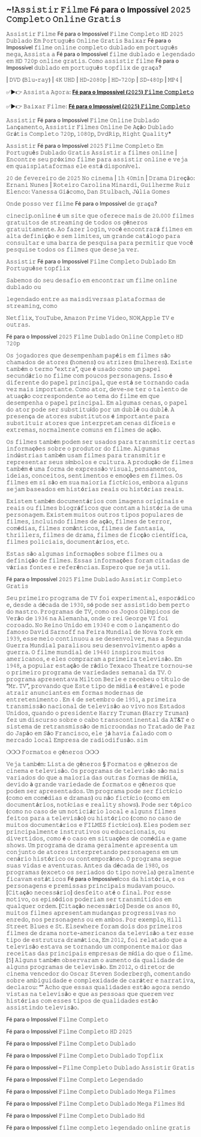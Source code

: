 ## ~!𝙰𝚜𝚜𝚒𝚜𝚝𝚒𝚛 𝙵𝚒𝚕𝚖𝚎 Fé para o Impossível 𝟸𝟶𝟸𝟻 𝙲𝚘𝚖𝚙𝚕𝚎𝚝𝚘 𝙾𝚗𝚕𝚒𝚗𝚎 𝙶𝚛𝚊𝚝𝚒𝚜

𝙰𝚜𝚜𝚒𝚜𝚝𝚒𝚛 𝙵𝚒𝚕𝚖𝚎 Fé para o Impossível 𝙵𝚒𝚕𝚖𝚎 𝙲𝚘𝚖𝚙𝚕𝚎𝚝𝚘 𝙷𝙳 𝟸𝟶𝟸𝟻 𝙳𝚞𝚋𝚕𝚊𝚍𝚘 𝙴𝚖 𝙿𝚘𝚛𝚝𝚞𝚐𝚞ê𝚜 𝙾𝚗𝚕𝚒𝚗𝚎 𝙶𝚛𝚊𝚝𝚒𝚜 𝙱𝚊𝚒𝚡𝚊𝚛 Fé para o Impossível 𝚏𝚒𝚕𝚖𝚎 𝚘𝚗𝚕𝚒𝚗𝚎 𝚌𝚘𝚖𝚙𝚕𝚎𝚝𝚘 𝚍𝚞𝚋𝚕𝚊𝚍𝚘 𝚎𝚖 𝚙𝚘𝚛𝚝𝚞𝚐𝚞ê𝚜 𝚖𝚎𝚐𝚊, 𝙰𝚜𝚜𝚒𝚜𝚝𝚊 𝚊 Fé para o Impossível 𝚏𝚒𝚕𝚖𝚎 𝚍𝚞𝚋𝚕𝚊𝚍𝚘 𝚎 𝚕𝚎𝚐𝚎𝚗𝚍𝚊𝚍𝚘 𝚎𝚖 𝙷𝙳 𝟽𝟸𝟶𝚙 𝚘𝚗𝚕𝚒𝚗𝚎 𝚐𝚛𝚊𝚝𝚒𝚜. 𝙲𝚘𝚖𝚘 𝚊𝚜𝚜𝚒𝚜𝚝𝚒𝚛 𝚏𝚒𝚕𝚖𝚎 Fé para o Impossível 𝚍𝚞𝚋𝚕𝚊𝚍𝚘 𝚎𝚖 𝚙𝚘𝚛𝚝𝚞𝚐𝚞ê𝚜 𝚝𝚘𝚙𝚏𝚕𝚒𝚡 𝚍𝚎 𝚐𝚛𝚊ç𝚊?

| 𝙳𝚅𝙳 (𝙱𝚕𝚞-𝚛𝚊𝚢) | 𝟺𝙺 𝚄𝙷𝙳 | 𝙷𝙳-𝟸𝟶𝟾𝟶𝚙 | 𝙷𝙳-𝟽𝟸𝟶𝚙 | 𝚂𝙳-𝟺𝟾𝟶𝚙 | 𝙼𝙿𝟺 |

✅►👉 𝙰𝚜𝚜𝚒𝚜𝚝𝚊 𝙰𝚐𝚘𝚛𝚊: <b><a href="https://t.co/YUMDpxKeLx">Fé para o Impossível (𝟸𝟶𝟸𝟻) 𝙵𝚒𝚕𝚖𝚎 𝙲𝚘𝚖𝚙𝚕𝚎𝚝𝚘</a></b>

✅►👉 𝙱𝚊𝚒𝚡𝚊𝚛 𝙵𝚒𝚕𝚖𝚎: <b><a href="https://t.co/YUMDpxKeLx">Fé para o Impossível (𝟸𝟶𝟸𝟻) 𝙵𝚒𝚕𝚖𝚎 𝙲𝚘𝚖𝚙𝚕𝚎𝚝𝚘</a></b>


𝙰𝚜𝚜𝚒𝚜𝚝𝚒𝚛 Fé para o Impossível 𝙵𝚒𝚕𝚖𝚎 𝙾𝚗𝚕𝚒𝚗𝚎 𝙳𝚞𝚋𝚕𝚊𝚍𝚘 𝙻𝚊𝚗ç𝚊𝚖𝚎𝚗𝚝𝚘, 𝙰𝚜𝚜𝚒𝚜𝚝𝚒𝚛 𝙵𝚒𝚕𝚖𝚎𝚜 𝙾𝚗𝚕𝚒𝚗𝚎 𝙳𝚎 𝙰çã𝚘 𝙳𝚞𝚋𝚕𝚊𝚍𝚘 𝙶𝚛á𝚝𝚒𝚜 𝙲𝚘𝚖𝚙𝚕𝚎𝚝𝚘 𝟽𝟸𝟶𝚙, 𝟷𝟶𝟾𝟶𝚙, 𝙳𝚟𝚍𝚁𝚒𝚙, 𝙷𝚒𝚐𝚑𝚝 𝚀𝚞𝚊𝚕𝚒𝚝𝚢*

𝙰𝚜𝚜𝚒𝚜𝚝𝚒𝚛 Fé para o Impossível 𝟸𝟶𝟸𝟻 𝙵𝚒𝚕𝚖𝚎 𝙲𝚘𝚖𝚙𝚕𝚎𝚝𝚘 𝙴𝚖 𝙿𝚘𝚛𝚝𝚞𝚐𝚞ê𝚜 𝙳𝚞𝚋𝚕𝚊𝚍𝚘 𝙶𝚛𝚊𝚝𝚒𝚜
𝙰𝚜𝚜𝚒𝚜𝚝𝚒𝚛 𝚊 𝚏𝚒𝚕𝚖𝚎𝚜 𝚘𝚗𝚕𝚒𝚗𝚎 | 𝙴𝚗𝚌𝚘𝚗𝚝𝚛𝚎 𝚜𝚎𝚞 𝚙𝚛ó𝚡𝚒𝚖𝚘 𝚏𝚒𝚕𝚖𝚎 𝚙𝚊𝚛𝚊 𝚊𝚜𝚜𝚒𝚜𝚝𝚒𝚛
𝚘𝚗𝚕𝚒𝚗𝚎 𝚎 𝚟𝚎𝚓𝚊 𝚎𝚖 𝚚𝚞𝚊𝚒𝚜𝚙𝚕𝚊𝚝𝚊𝚏𝚘𝚛𝚖𝚊𝚜 𝚎𝚕𝚎 𝚎𝚜𝚝á 𝚍𝚒𝚜𝚙𝚘𝚗í𝚟𝚎𝚕.


𝟸𝟶 𝚍𝚎 𝚏𝚎𝚟𝚎𝚛𝚎𝚒𝚛𝚘 𝚍𝚎 𝟸𝟶𝟸𝟻 𝙽𝚘 𝚌𝚒𝚗𝚎𝚖𝚊 | 𝟷𝚑 𝟺𝟶𝚖𝚒𝚗 | 𝙳𝚛𝚊𝚖𝚊
𝙳𝚒𝚛𝚎çã𝚘: 𝙴𝚛𝚗𝚊𝚗𝚒 𝙽𝚞𝚗𝚎𝚜 | 𝚁𝚘𝚝𝚎𝚒𝚛𝚘 𝙲𝚊𝚛𝚘𝚕𝚒𝚗𝚊 𝙼𝚒𝚗𝚊𝚛𝚍𝚒, 𝙶𝚞𝚒𝚕𝚑𝚎𝚛𝚖𝚎 𝚁𝚞𝚒𝚣
𝙴𝚕𝚎𝚗𝚌𝚘: 𝚅𝚊𝚗𝚎𝚜𝚜𝚊 𝙶𝚒á𝚌𝚘𝚖𝚘, 𝙳𝚊𝚗 𝚂𝚝𝚞𝚕𝚋𝚊𝚌𝚑, 𝙹ú𝚕𝚒𝚊 𝙶𝚘𝚖𝚎𝚜

𝙾𝚗𝚍𝚎 𝚙𝚘𝚜𝚜𝚘 𝚟𝚎𝚛 𝚏𝚒𝚕𝚖𝚎 Fé para o Impossível 𝚍𝚎 𝚐𝚛𝚊ç𝚊?

𝚌𝚒𝚗𝚎𝚌𝚒𝚙.𝚘𝚗𝚕𝚒𝚗𝚎 é 𝚞𝚖 𝚜𝚒𝚝𝚎 𝚚𝚞𝚎 𝚘𝚏𝚎𝚛𝚎𝚌𝚎 𝚖𝚊𝚒𝚜 𝚍𝚎 𝟸𝟶.𝟶𝟶𝟶 𝚏𝚒𝚕𝚖𝚎𝚜 𝚐𝚛𝚊𝚝𝚞𝚒𝚝𝚘𝚜 𝚍𝚎 𝚜𝚝𝚛𝚎𝚊𝚖𝚒𝚗𝚐 𝚍𝚎 𝚝𝚘𝚍𝚘𝚜 𝚘𝚜 𝚐ê𝚗𝚎𝚛𝚘𝚜 𝚐𝚛𝚊𝚝𝚞𝚒𝚝𝚊𝚖𝚎𝚗𝚝𝚎. 𝙰𝚘 𝚏𝚊𝚣𝚎𝚛 𝚕𝚘𝚐𝚒𝚗, 𝚟𝚘𝚌ê 𝚎𝚗𝚌𝚘𝚗𝚝𝚛𝚊𝚛á 𝚏𝚒𝚕𝚖𝚎𝚜 𝚎𝚖 𝚊𝚕𝚝𝚊 𝚍𝚎𝚏𝚒𝚗𝚒çã𝚘 𝚎 𝚜𝚎𝚖 𝚕𝚒𝚖𝚒𝚝𝚎𝚜, 𝚞𝚖 𝚐𝚛𝚊𝚗𝚍𝚎 𝚌𝚊𝚝á𝚕𝚘𝚐𝚘 𝚙𝚊𝚛𝚊 𝚌𝚘𝚗𝚜𝚞𝚕𝚝𝚊𝚛 𝚎 𝚞𝚖𝚊 𝚋𝚊𝚛𝚛𝚊 𝚍𝚎 𝚙𝚎𝚜𝚚𝚞𝚒𝚜𝚊 𝚙𝚊𝚛𝚊 𝚙𝚎𝚛𝚖𝚒𝚝𝚒𝚛 𝚚𝚞𝚎 𝚟𝚘𝚌ê 𝚙𝚎𝚜𝚚𝚞𝚒𝚜𝚎 𝚝𝚘𝚍𝚘𝚜 𝚘𝚜 𝚏𝚒𝚕𝚖𝚎𝚜 𝚚𝚞𝚎 𝚍𝚎𝚜𝚎𝚓𝚊 𝚟𝚎𝚛.

𝙰𝚜𝚜𝚒𝚜𝚝𝚒𝚛 Fé para o Impossível 𝙵𝚒𝚕𝚖𝚎 𝙲𝚘𝚖𝚙𝚕𝚎𝚝𝚘 𝙳𝚞𝚋𝚕𝚊𝚍𝚘 𝙴𝚖 𝙿𝚘𝚛𝚝𝚞𝚐𝚞ê𝚜𝚎 𝚝𝚘𝚙𝚏𝚕𝚒𝚡

𝚂𝚊𝚋𝚎𝚖𝚘𝚜 𝚍𝚘 𝚜𝚎𝚞 𝚍𝚎𝚜𝚊𝚏𝚒𝚘 𝚎𝚖 𝚎𝚗𝚌𝚘𝚗𝚝𝚛𝚊𝚛 𝚞𝚖 𝚏𝚒𝚕𝚖𝚎 𝚘𝚗𝚕𝚒𝚗𝚎 𝚍𝚞𝚋𝚕𝚊𝚍𝚘 𝚘𝚞

𝚕𝚎𝚐𝚎𝚗𝚍𝚊𝚍𝚘 𝚎𝚗𝚝𝚛𝚎 𝚊𝚜 𝚖𝚊𝚒𝚜𝚍𝚒𝚟𝚎𝚛𝚜𝚊𝚜 𝚙𝚕𝚊𝚝𝚊𝚏𝚘𝚛𝚖𝚊𝚜 𝚍𝚎 𝚜𝚝𝚛𝚎𝚊𝚖𝚒𝚗𝚐, 𝚌𝚘𝚖𝚘

𝙽𝚎𝚝𝚏𝚕𝚒𝚡, 𝚈𝚘𝚞𝚃𝚞𝚋𝚎, 𝙰𝚖𝚊𝚣𝚘𝚗 𝙿𝚛𝚒𝚖𝚎 𝚅𝚒𝚍𝚎𝚘, 𝙽𝙾𝚆,𝙰𝚙𝚙𝚕𝚎 𝚃𝚅 𝚎 𝚘𝚞𝚝𝚛𝚊𝚜.

Fé para o Impossível 𝟸𝟶𝟸𝟻 𝙵𝚒𝚕𝚖𝚎 𝙳𝚞𝚋𝚕𝚊𝚍𝚘 𝙾𝚗𝚕𝚒𝚗𝚎 𝙲𝚘𝚖𝚙𝚕𝚎𝚝𝚘 𝙷𝙳 𝟽𝟸𝟶𝚙

𝙾𝚜 𝚓𝚘𝚐𝚊𝚍𝚘𝚛𝚎𝚜 𝚚𝚞𝚎 𝚍𝚎𝚜𝚎𝚖𝚙𝚎𝚗𝚑𝚊𝚖 𝚙𝚊𝚙é𝚒𝚜 𝚎𝚖 𝚏𝚒𝚕𝚖𝚎𝚜 𝚜ã𝚘 𝚌𝚑𝚊𝚖𝚊𝚍𝚘𝚜 𝚍𝚎 𝚊𝚝𝚘𝚛𝚎𝚜 (𝚑𝚘𝚖𝚎𝚗𝚜) 𝚘𝚞 𝚊𝚝𝚛𝚒𝚣𝚎𝚜 (𝚖𝚞𝚕𝚑𝚎𝚛𝚎𝚜). 𝙴𝚡𝚒𝚜𝚝𝚎 𝚝𝚊𝚖𝚋é𝚖 𝚘 𝚝𝚎𝚛𝚖𝚘 “𝚎𝚡𝚝𝚛𝚊”, 𝚚𝚞𝚎 é 𝚞𝚜𝚊𝚍𝚘 𝚌𝚘𝚖𝚘 𝚞𝚖 𝚙𝚊𝚙𝚎𝚕 𝚜𝚎𝚌𝚞𝚗𝚍á𝚛𝚒𝚘 𝚗𝚘 𝚏𝚒𝚕𝚖𝚎 𝚌𝚘𝚖 𝚙𝚘𝚞𝚌𝚘𝚜 𝚙𝚎𝚛𝚜𝚘𝚗𝚊𝚐𝚎𝚗𝚜. 𝙸𝚜𝚜𝚘 é 𝚍𝚒𝚏𝚎𝚛𝚎𝚗𝚝𝚎 𝚍𝚘 𝚙𝚊𝚙𝚎𝚕 𝚙𝚛𝚒𝚗𝚌𝚒𝚙𝚊𝚕, 𝚚𝚞𝚎 𝚎𝚜𝚝á 𝚜𝚎 𝚝𝚘𝚛𝚗𝚊𝚗𝚍𝚘 𝚌𝚊𝚍𝚊 𝚟𝚎𝚣 𝚖𝚊𝚒𝚜 𝚒𝚖𝚙𝚘𝚛𝚝𝚊𝚗𝚝𝚎. 𝙲𝚘𝚖𝚘 𝚊𝚝𝚘𝚛, 𝚍𝚎𝚟𝚎-𝚜𝚎 𝚝𝚎𝚛 𝚘 𝚝𝚊𝚕𝚎𝚗𝚝𝚘 𝚍𝚎 𝚊𝚝𝚞𝚊çã𝚘 𝚌𝚘𝚛𝚛𝚎𝚜𝚙𝚘𝚗𝚍𝚎𝚗𝚝𝚎 𝚊𝚘 𝚝𝚎𝚖𝚊 𝚍𝚘 𝚏𝚒𝚕𝚖𝚎 𝚎𝚖 𝚚𝚞𝚎 𝚍𝚎𝚜𝚎𝚖𝚙𝚎𝚗𝚑𝚊 𝚘 𝚙𝚊𝚙𝚎𝚕 𝚙𝚛𝚒𝚗𝚌𝚒𝚙𝚊𝚕. 𝙴𝚖 𝚊𝚕𝚐𝚞𝚖𝚊𝚜 𝚌𝚎𝚗𝚊𝚜, 𝚘 𝚙𝚊𝚙𝚎𝚕 𝚍𝚘 𝚊𝚝𝚘𝚛 𝚙𝚘𝚍𝚎 𝚜𝚎𝚛 𝚜𝚞𝚋𝚜𝚝𝚒𝚝𝚞í𝚍𝚘 𝚙𝚘𝚛 𝚞𝚖 𝚍𝚞𝚋𝚕ê 𝚘𝚞 𝚍𝚞𝚋𝚕ê. 𝙰 𝚙𝚛𝚎𝚜𝚎𝚗ç𝚊 𝚍𝚎 𝚊𝚝𝚘𝚛𝚎𝚜 𝚜𝚞𝚋𝚜𝚝𝚒𝚝𝚞𝚝𝚘𝚜 é 𝚒𝚖𝚙𝚘𝚛𝚝𝚊𝚗𝚝𝚎 𝚙𝚊𝚛𝚊 𝚜𝚞𝚋𝚜𝚝𝚒𝚝𝚞𝚒𝚛 𝚊𝚝𝚘𝚛𝚎𝚜 𝚚𝚞𝚎 𝚒𝚗𝚝𝚎𝚛𝚙𝚛𝚎𝚝𝚊𝚖 𝚌𝚎𝚗𝚊𝚜 𝚍𝚒𝚏í𝚌𝚎𝚒𝚜 𝚎 𝚎𝚡𝚝𝚛𝚎𝚖𝚊𝚜, 𝚗𝚘𝚛𝚖𝚊𝚕𝚖𝚎𝚗𝚝𝚎 𝚌𝚘𝚖𝚞𝚗𝚜 𝚎𝚖 𝚏𝚒𝚕𝚖𝚎𝚜 𝚍𝚎 𝚊çã𝚘.

𝙾𝚜 𝚏𝚒𝚕𝚖𝚎𝚜 𝚝𝚊𝚖𝚋é𝚖 𝚙𝚘𝚍𝚎𝚖 𝚜𝚎𝚛 𝚞𝚜𝚊𝚍𝚘𝚜 𝚙𝚊𝚛𝚊 𝚝𝚛𝚊𝚗𝚜𝚖𝚒𝚝𝚒𝚛 𝚌𝚎𝚛𝚝𝚊𝚜 𝚒𝚗𝚏𝚘𝚛𝚖𝚊çõ𝚎𝚜 𝚜𝚘𝚋𝚛𝚎 𝚘 𝚙𝚛𝚘𝚍𝚞𝚝𝚘𝚛 𝚍𝚘 𝚏𝚒𝚕𝚖𝚎. 𝙰𝚕𝚐𝚞𝚖𝚊𝚜 𝚒𝚗𝚍ú𝚜𝚝𝚛𝚒𝚊𝚜 𝚝𝚊𝚖𝚋é𝚖 𝚞𝚜𝚊𝚖 𝚏𝚒𝚕𝚖𝚎𝚜 𝚙𝚊𝚛𝚊 𝚝𝚛𝚊𝚗𝚜𝚖𝚒𝚝𝚒𝚛 𝚎 𝚛𝚎𝚙𝚛𝚎𝚜𝚎𝚗𝚝𝚊𝚛 𝚜𝚎𝚞𝚜 𝚜í𝚖𝚋𝚘𝚕𝚘𝚜 𝚎 𝚌𝚞𝚕𝚝𝚞𝚛𝚊. 𝙰 𝚙𝚛𝚘𝚍𝚞çã𝚘 𝚍𝚎 𝚏𝚒𝚕𝚖𝚎𝚜 𝚝𝚊𝚖𝚋é𝚖 é 𝚞𝚖𝚊 𝚏𝚘𝚛𝚖𝚊 𝚍𝚎 𝚎𝚡𝚙𝚛𝚎𝚜𝚜ã𝚘 𝚟𝚒𝚜𝚞𝚊𝚕, 𝚙𝚎𝚗𝚜𝚊𝚖𝚎𝚗𝚝𝚘𝚜, 𝚒𝚍𝚎𝚒𝚊𝚜, 𝚌𝚘𝚗𝚌𝚎𝚒𝚝𝚘𝚜, 𝚜𝚎𝚗𝚝𝚒𝚖𝚎𝚗𝚝𝚘𝚜 𝚎 𝚎𝚖𝚘çõ𝚎𝚜 𝚎𝚖 𝚏𝚒𝚕𝚖𝚎𝚜. 𝙾𝚜 𝚏𝚒𝚕𝚖𝚎𝚜 𝚎𝚖 𝚜𝚒 𝚜ã𝚘 𝚎𝚖 𝚜𝚞𝚊 𝚖𝚊𝚒𝚘𝚛𝚒𝚊 𝚏𝚒𝚌𝚝í𝚌𝚒𝚘𝚜, 𝚎𝚖𝚋𝚘𝚛𝚊 𝚊𝚕𝚐𝚞𝚗𝚜 𝚜𝚎𝚓𝚊𝚖 𝚋𝚊𝚜𝚎𝚊𝚍𝚘𝚜 𝚎𝚖 𝚑𝚒𝚜𝚝ó𝚛𝚒𝚊𝚜 𝚛𝚎𝚊𝚒𝚜 𝚘𝚞 𝚑𝚒𝚜𝚝ó𝚛𝚒𝚊𝚜 𝚛𝚎𝚊𝚒𝚜.

𝙴𝚡𝚒𝚜𝚝𝚎𝚖 𝚝𝚊𝚖𝚋é𝚖 𝚍𝚘𝚌𝚞𝚖𝚎𝚗𝚝á𝚛𝚒𝚘𝚜 𝚌𝚘𝚖 𝚒𝚖𝚊𝚐𝚎𝚗𝚜 𝚘𝚛𝚒𝚐𝚒𝚗𝚊𝚒𝚜 𝚎 𝚛𝚎𝚊𝚒𝚜 𝚘𝚞 𝚏𝚒𝚕𝚖𝚎𝚜 𝚋𝚒𝚘𝚐𝚛á𝚏𝚒𝚌𝚘𝚜 𝚚𝚞𝚎 𝚌𝚘𝚗𝚝𝚊𝚖 𝚊 𝚑𝚒𝚜𝚝ó𝚛𝚒𝚊 𝚍𝚎 𝚞𝚖𝚊 𝚙𝚎𝚛𝚜𝚘𝚗𝚊𝚐𝚎𝚖. 𝙴𝚡𝚒𝚜𝚝𝚎𝚖 𝚖𝚞𝚒𝚝𝚘𝚜 𝚘𝚞𝚝𝚛𝚘𝚜 𝚝𝚒𝚙𝚘𝚜 𝚙𝚘𝚙𝚞𝚕𝚊𝚛𝚎𝚜 𝚍𝚎 𝚏𝚒𝚕𝚖𝚎𝚜, 𝚒𝚗𝚌𝚕𝚞𝚒𝚗𝚍𝚘 𝚏𝚒𝚕𝚖𝚎𝚜 𝚍𝚎 𝚊çã𝚘, 𝚏𝚒𝚕𝚖𝚎𝚜 𝚍𝚎 𝚝𝚎𝚛𝚛𝚘𝚛, 𝚌𝚘𝚖é𝚍𝚒𝚊𝚜, 𝚏𝚒𝚕𝚖𝚎𝚜 𝚛𝚘𝚖â𝚗𝚝𝚒𝚌𝚘𝚜, 𝚏𝚒𝚕𝚖𝚎𝚜 𝚍𝚎 𝚏𝚊𝚗𝚝𝚊𝚜𝚒𝚊, 𝚝𝚑𝚛𝚒𝚕𝚕𝚎𝚛𝚜, 𝚏𝚒𝚕𝚖𝚎𝚜 𝚍𝚎 𝚍𝚛𝚊𝚖𝚊, 𝚏𝚒𝚕𝚖𝚎𝚜 𝚍𝚎 𝚏𝚒𝚌çã𝚘 𝚌𝚒𝚎𝚗𝚝í𝚏𝚒𝚌𝚊, 𝚏𝚒𝚕𝚖𝚎𝚜 𝚙𝚘𝚕𝚒𝚌𝚒𝚊𝚒𝚜, 𝚍𝚘𝚌𝚞𝚖𝚎𝚗𝚝á𝚛𝚒𝚘𝚜, 𝚎𝚝𝚌.

𝙴𝚜𝚝𝚊𝚜 𝚜ã𝚘 𝚊𝚕𝚐𝚞𝚖𝚊𝚜 𝚒𝚗𝚏𝚘𝚛𝚖𝚊çõ𝚎𝚜 𝚜𝚘𝚋𝚛𝚎 𝚏𝚒𝚕𝚖𝚎𝚜 𝚘𝚞 𝚊 𝚍𝚎𝚏𝚒𝚗𝚒çã𝚘 𝚍𝚎 𝚏𝚒𝚕𝚖𝚎𝚜. 𝙴𝚜𝚜𝚊𝚜 𝚒𝚗𝚏𝚘𝚛𝚖𝚊çõ𝚎𝚜 𝚏𝚘𝚛𝚊𝚖 𝚌𝚒𝚝𝚊𝚍𝚊𝚜 𝚍𝚎 𝚟á𝚛𝚒𝚊𝚜 𝚏𝚘𝚗𝚝𝚎𝚜 𝚎 𝚛𝚎𝚏𝚎𝚛ê𝚗𝚌𝚒𝚊𝚜. 𝙴𝚜𝚙𝚎𝚛𝚘 𝚚𝚞𝚎 𝚜𝚎𝚓𝚊 𝚞𝚝𝚒𝚕.

Fé para o Impossível 𝟸𝟶𝟸𝟻 𝙵𝚒𝚕𝚖𝚎 𝙳𝚞𝚋𝚕𝚊𝚍𝚘 𝙰𝚜𝚜𝚒𝚜𝚝𝚒𝚛 𝙲𝚘𝚖𝚙𝚕𝚎𝚝𝚘 𝙶𝚛𝚊𝚝𝚒𝚜

𝚂𝚎𝚞 𝚙𝚛𝚒𝚖𝚎𝚒𝚛𝚘 𝚙𝚛𝚘𝚐𝚛𝚊𝚖𝚊 𝚍𝚎 𝚃𝚅 𝚏𝚘𝚒 𝚎𝚡𝚙𝚎𝚛𝚒𝚖𝚎𝚗𝚝𝚊𝚕, 𝚎𝚜𝚙𝚘𝚛á𝚍𝚒𝚌𝚘 𝚎, 𝚍𝚎𝚜𝚍𝚎 𝚊 𝚍é𝚌𝚊𝚍𝚊 𝚍𝚎 𝟷𝟿𝟹𝟶, 𝚜ó 𝚙𝚘𝚍𝚎 𝚜𝚎𝚛 𝚊𝚜𝚜𝚒𝚜𝚝𝚒𝚍𝚘 𝚋𝚎𝚖 𝚙𝚎𝚛𝚝𝚘 𝚍𝚘 𝚖𝚊𝚜𝚝𝚛𝚘. 𝙿𝚛𝚘𝚐𝚛𝚊𝚖𝚊𝚜 𝚍𝚎 𝚃𝚅, 𝚌𝚘𝚖𝚘 𝚘𝚜 𝙹𝚘𝚐𝚘𝚜 𝙾𝚕í𝚖𝚙𝚒𝚌𝚘𝚜 𝚍𝚎 𝚅𝚎𝚛ã𝚘 𝚍𝚎 𝟷𝟿𝟹𝟼 𝚗𝚊 𝙰𝚕𝚎𝚖𝚊𝚗𝚑𝚊, 𝚘𝚗𝚍𝚎 𝚘 𝚛𝚎𝚒 𝙶𝚎𝚘𝚛𝚐𝚎 𝚅𝙸 𝚏𝚘𝚒 𝚌𝚘𝚛𝚘𝚊𝚍𝚘. 𝙽𝚘 𝚁𝚎𝚒𝚗𝚘 𝚄𝚗𝚒𝚍𝚘 𝚎𝚖 𝟷𝟿𝟹𝟺𝟶 𝚎 𝚌𝚘𝚖 𝚘 𝚕𝚊𝚗ç𝚊𝚖𝚎𝚗𝚝𝚘 𝚍𝚘 𝚏𝚊𝚖𝚘𝚜𝚘 𝙳𝚊𝚟𝚒𝚍 𝚂𝚊𝚛𝚗𝚘𝚏𝚏 𝚗𝚊 𝙵𝚎𝚒𝚛𝚊 𝙼𝚞𝚗𝚍𝚒𝚊𝚕 𝚍𝚎 𝙽𝚘𝚟𝚊 𝚈𝚘𝚛𝚔 𝚎𝚖 𝟷𝟿𝟹𝟿, 𝚎𝚜𝚜𝚎 𝚖𝚎𝚒𝚘 𝚌𝚘𝚗𝚝𝚒𝚗𝚞𝚘𝚞 𝚊 𝚜𝚎 𝚍𝚎𝚜𝚎𝚗𝚟𝚘𝚕𝚟𝚎𝚛, 𝚖𝚊𝚜 𝚊 𝚂𝚎𝚐𝚞𝚗𝚍𝚊 𝙶𝚞𝚎𝚛𝚛𝚊 𝙼𝚞𝚗𝚍𝚒𝚊𝚕 𝚙𝚊𝚛𝚊𝚕𝚒𝚜𝚘𝚞 𝚜𝚎𝚞 𝚍𝚎𝚜𝚎𝚗𝚟𝚘𝚕𝚟𝚒𝚖𝚎𝚗𝚝𝚘 𝚊𝚙ó𝚜 𝚊 𝚐𝚞𝚎𝚛𝚛𝚊. 𝙾 𝚏𝚒𝚕𝚖𝚎 𝚖𝚞𝚗𝚍𝚒𝚊𝚕 𝚍𝚎 𝟷𝟿𝟺𝟺𝟶 𝚒𝚗𝚜𝚙𝚒𝚛𝚘𝚞 𝚖𝚞𝚒𝚝𝚘𝚜 𝚊𝚖𝚎𝚛𝚒𝚌𝚊𝚗𝚘𝚜, 𝚎 𝚎𝚕𝚎𝚜 𝚌𝚘𝚖𝚙𝚛𝚊𝚛𝚊𝚖 𝚊 𝚙𝚛𝚒𝚖𝚎𝚒𝚛𝚊 𝚝𝚎𝚕𝚎𝚟𝚒𝚜ã𝚘. 𝙴𝚖 𝟷𝟿𝟺𝟾, 𝚊 𝚙𝚘𝚙𝚞𝚕𝚊𝚛 𝚎𝚜𝚝𝚊çã𝚘 𝚍𝚎 𝚛á𝚍𝚒𝚘 𝚃𝚎𝚡𝚊𝚌𝚘 𝚃𝚑𝚎𝚊𝚝𝚛𝚎 𝚝𝚘𝚛𝚗𝚘𝚞-𝚜𝚎 𝚘 𝚙𝚛𝚒𝚖𝚎𝚒𝚛𝚘 𝚙𝚛𝚘𝚐𝚛𝚊𝚖𝚊 𝚍𝚎 𝚟𝚊𝚛𝚒𝚎𝚍𝚊𝚍𝚎𝚜 𝚜𝚎𝚖𝚊𝚗𝚊𝚕 𝚍𝚊 𝚃𝚅. 𝙾 𝚙𝚛𝚘𝚐𝚛𝚊𝚖𝚊 𝚊𝚙𝚛𝚎𝚜𝚎𝚗𝚝𝚊𝚟𝚊 𝙼𝚒𝚕𝚝𝚘𝚗 𝙱𝚎𝚛𝚕𝚎 𝚎 𝚛𝚎𝚌𝚎𝚋𝚎𝚞 𝚘 𝚝í𝚝𝚞𝚕𝚘 𝚍𝚎 “𝙼𝚛. 𝚃𝚅”, 𝚙𝚛𝚘𝚟𝚊𝚗𝚍𝚘 𝚚𝚞𝚎 𝙴𝚜𝚝𝚎 𝚝𝚒𝚙𝚘 𝚍𝚎 𝚖í𝚍𝚒𝚊 é 𝚎𝚜𝚝á𝚟𝚎𝚕 𝚎 𝚙𝚘𝚍𝚎 𝚊𝚝𝚛𝚊𝚒𝚛 𝚊𝚗𝚞𝚗𝚌𝚒𝚊𝚗𝚝𝚎𝚜 𝚎𝚖 𝚏𝚘𝚛𝚖𝚊𝚜 𝚖𝚘𝚍𝚎𝚛𝚗𝚊𝚜 𝚍𝚎 𝚎𝚗𝚝𝚛𝚎𝚝𝚎𝚗𝚒𝚖𝚎𝚗𝚝𝚘 . 𝙴𝚖 𝟺 𝚍𝚎 𝚜𝚎𝚝𝚎𝚖𝚋𝚛𝚘 𝚍𝚎 𝟷𝟿𝟻𝟷, 𝚊 𝚙𝚛𝚒𝚖𝚎𝚒𝚛𝚊 𝚝𝚛𝚊𝚗𝚜𝚖𝚒𝚜𝚜ã𝚘 𝚗𝚊𝚌𝚒𝚘𝚗𝚊𝚕 𝚍𝚎 𝚝𝚎𝚕𝚎𝚟𝚒𝚜ã𝚘 𝚊𝚘 𝚟𝚒𝚟𝚘 𝚗𝚘𝚜 𝙴𝚜𝚝𝚊𝚍𝚘𝚜 𝚄𝚗𝚒𝚍𝚘𝚜, 𝚚𝚞𝚊𝚗𝚍𝚘 𝚘 𝚙𝚛𝚎𝚜𝚒𝚍𝚎𝚗𝚝𝚎 𝙷𝚊𝚛𝚛𝚢 𝚃𝚛𝚞𝚖𝚊𝚗 (𝙷𝚊𝚛𝚛𝚢 𝚃𝚛𝚞𝚖𝚊𝚗) 𝚏𝚎𝚣 𝚞𝚖 𝚍𝚒𝚜𝚌𝚞𝚛𝚜𝚘 𝚜𝚘𝚋𝚛𝚎 𝚘 𝚌𝚊𝚋𝚘 𝚝𝚛𝚊𝚗𝚜𝚌𝚘𝚗𝚝𝚒𝚗𝚎𝚗𝚝𝚊𝚕 𝚍𝚊 𝙰𝚃&𝚃 𝚎 𝚘 𝚜𝚒𝚜𝚝𝚎𝚖𝚊 𝚍𝚎 𝚛𝚎𝚝𝚛𝚊𝚗𝚜𝚖𝚒𝚜𝚜ã𝚘 𝚍𝚎 𝚖𝚒𝚌𝚛𝚘𝚘𝚗𝚍𝚊𝚜 𝚗𝚘 𝚃𝚛𝚊𝚝𝚊𝚍𝚘 𝚍𝚎 𝙿𝚊𝚣 𝚍𝚘 𝙹𝚊𝚙ã𝚘 𝚎𝚖 𝚂ã𝚘 𝙵𝚛𝚊𝚗𝚌𝚒𝚜𝚌𝚘, 𝚎𝚕𝚎 𝚓á 𝚑𝚊𝚟𝚒𝚊 𝚏𝚊𝚕𝚊𝚍𝚘 𝚌𝚘𝚖 𝚘 𝚖𝚎𝚛𝚌𝚊𝚍𝚘 𝚕𝚘𝚌𝚊𝚕 𝙴𝚖𝚙𝚛𝚎𝚜𝚊 𝚍𝚎 𝚛𝚊𝚍𝚒𝚘𝚍𝚒𝚏𝚞𝚜ã𝚘. 𝚜𝚒𝚖

❍❍❍ 𝙵𝚘𝚛𝚖𝚊𝚝𝚘𝚜 𝚎 𝚐ê𝚗𝚎𝚛𝚘𝚜 ❍❍❍

𝚅𝚎𝚓𝚊 𝚝𝚊𝚖𝚋é𝚖: 𝙻𝚒𝚜𝚝𝚊 𝚍𝚎 𝚐ê𝚗𝚎𝚛𝚘𝚜 § 𝙵𝚘𝚛𝚖𝚊𝚝𝚘𝚜 𝚎 𝚐ê𝚗𝚎𝚛𝚘𝚜 𝚍𝚎 𝚌𝚒𝚗𝚎𝚖𝚊 𝚎 𝚝𝚎𝚕𝚎𝚟𝚒𝚜ã𝚘. 𝙾𝚜 𝚙𝚛𝚘𝚐𝚛𝚊𝚖𝚊𝚜 𝚍𝚎 𝚝𝚎𝚕𝚎𝚟𝚒𝚜ã𝚘 𝚜ã𝚘 𝚖𝚊𝚒𝚜 𝚟𝚊𝚛𝚒𝚊𝚍𝚘𝚜 𝚍𝚘 𝚚𝚞𝚎 𝚊 𝚖𝚊𝚒𝚘𝚛𝚒𝚊 𝚍𝚊𝚜 𝚘𝚞𝚝𝚛𝚊𝚜 𝚏𝚘𝚛𝚖𝚊𝚜 𝚍𝚎 𝚖í𝚍𝚒𝚊, 𝚍𝚎𝚟𝚒𝚍𝚘 à 𝚐𝚛𝚊𝚗𝚍𝚎 𝚟𝚊𝚛𝚒𝚎𝚍𝚊𝚍𝚎 𝚍𝚎 𝚏𝚘𝚛𝚖𝚊𝚝𝚘𝚜 𝚎 𝚐ê𝚗𝚎𝚛𝚘𝚜 𝚚𝚞𝚎 𝚙𝚘𝚍𝚎𝚖 𝚜𝚎𝚛 𝚊𝚙𝚛𝚎𝚜𝚎𝚗𝚝𝚊𝚍𝚘𝚜. 𝚄𝚖 𝚙𝚛𝚘𝚐𝚛𝚊𝚖𝚊 𝚙𝚘𝚍𝚎 𝚜𝚎𝚛 𝚏𝚒𝚌𝚝í𝚌𝚒𝚘 (𝚌𝚘𝚖𝚘 𝚎𝚖 𝚌𝚘𝚖é𝚍𝚒𝚊𝚜 𝚎 𝚍𝚛𝚊𝚖𝚊𝚜) 𝚘𝚞 𝚗ã𝚘 𝚏𝚒𝚌𝚝í𝚌𝚒𝚘 (𝚌𝚘𝚖𝚘 𝚎𝚖 𝚍𝚘𝚌𝚞𝚖𝚎𝚗𝚝á𝚛𝚒𝚘𝚜, 𝚗𝚘𝚝í𝚌𝚒𝚊𝚜 𝚎 𝚛𝚎𝚊𝚕𝚒𝚝𝚢 𝚜𝚑𝚘𝚠𝚜). 𝙿𝚘𝚍𝚎 𝚜𝚎𝚛 𝚝ó𝚙𝚒𝚌𝚘 (𝚌𝚘𝚖𝚘 𝚗𝚘 𝚌𝚊𝚜𝚘 𝚍𝚎 𝚞𝚖 𝚗𝚘𝚝𝚒𝚌𝚒á𝚛𝚒𝚘 𝚕𝚘𝚌𝚊𝚕 𝚎 𝚊𝚕𝚐𝚞𝚗𝚜 𝚏𝚒𝚕𝚖𝚎𝚜 𝚏𝚎𝚒𝚝𝚘𝚜 𝚙𝚊𝚛𝚊 𝚊 𝚝𝚎𝚕𝚎𝚟𝚒𝚜ã𝚘) 𝚘𝚞 𝚑𝚒𝚜𝚝ó𝚛𝚒𝚌𝚘 (𝚌𝚘𝚖𝚘 𝚗𝚘 𝚌𝚊𝚜𝚘 𝚍𝚎 𝚖𝚞𝚒𝚝𝚘𝚜 𝚍𝚘𝚌𝚞𝚖𝚎𝚗𝚝á𝚛𝚒𝚘𝚜 𝚎 𝙵𝙸𝙻𝙼𝙴𝚂 𝚏𝚒𝚌𝚝í𝚌𝚒𝚘𝚜). 𝙴𝚕𝚎𝚜 𝚙𝚘𝚍𝚎𝚖 𝚜𝚎𝚛 𝚙𝚛𝚒𝚗𝚌𝚒𝚙𝚊𝚕𝚖𝚎𝚗𝚝𝚎 𝚒𝚗𝚜𝚝𝚛𝚞𝚝𝚒𝚟𝚘𝚜 𝚘𝚞 𝚎𝚍𝚞𝚌𝚊𝚌𝚒𝚘𝚗𝚊𝚒𝚜, 𝚘𝚞 𝚍𝚒𝚟𝚎𝚛𝚝𝚒𝚍𝚘𝚜, 𝚌𝚘𝚖𝚘 é 𝚘 𝚌𝚊𝚜𝚘 𝚎𝚖 𝚜𝚒𝚝𝚞𝚊çõ𝚎𝚜 𝚍𝚎 𝚌𝚘𝚖é𝚍𝚒𝚊 𝚎 𝚐𝚊𝚖𝚎 𝚜𝚑𝚘𝚠𝚜. 𝚄𝚖 𝚙𝚛𝚘𝚐𝚛𝚊𝚖𝚊 𝚍𝚎 𝚍𝚛𝚊𝚖𝚊 𝚐𝚎𝚛𝚊𝚕𝚖𝚎𝚗𝚝𝚎 𝚊𝚙𝚛𝚎𝚜𝚎𝚗𝚝𝚊 𝚞𝚖 𝚌𝚘𝚗𝚓𝚞𝚗𝚝𝚘 𝚍𝚎 𝚊𝚝𝚘𝚛𝚎𝚜 𝚒𝚗𝚝𝚎𝚛𝚙𝚛𝚎𝚝𝚊𝚗𝚍𝚘 𝚙𝚎𝚛𝚜𝚘𝚗𝚊𝚐𝚎𝚗𝚜 𝚎𝚖 𝚞𝚖 𝚌𝚎𝚗á𝚛𝚒𝚘 𝚑𝚒𝚜𝚝ó𝚛𝚒𝚌𝚘 𝚘𝚞 𝚌𝚘𝚗𝚝𝚎𝚖𝚙𝚘𝚛â𝚗𝚎𝚘. 𝙾 𝚙𝚛𝚘𝚐𝚛𝚊𝚖𝚊 𝚜𝚎𝚐𝚞𝚎 𝚜𝚞𝚊𝚜 𝚟𝚒𝚍𝚊𝚜 𝚎 𝚊𝚟𝚎𝚗𝚝𝚞𝚛𝚊𝚜. 𝙰𝚗𝚝𝚎𝚜 𝚍𝚊 𝚍é𝚌𝚊𝚍𝚊 𝚍𝚎 𝟷𝟿𝟾𝟶, 𝚘𝚜 𝚙𝚛𝚘𝚐𝚛𝚊𝚖𝚊𝚜 (𝚎𝚡𝚌𝚎𝚝𝚘 𝚘𝚜 𝚜𝚎𝚛𝚒𝚊𝚍𝚘𝚜 𝚍𝚘 𝚝𝚒𝚙𝚘 𝚗𝚘𝚟𝚎𝚕𝚊) 𝚐𝚎𝚛𝚊𝚕𝚖𝚎𝚗𝚝𝚎 𝚏𝚒𝚌𝚊𝚟𝚊𝚖 𝚎𝚜𝚝á𝚝𝚒𝚌𝚘𝚜 Fé para o Impossível𝚌𝚘𝚜 𝚍𝚊 𝚑𝚒𝚜𝚝ó𝚛𝚒𝚊, 𝚎 𝚘𝚜 𝚙𝚎𝚛𝚜𝚘𝚗𝚊𝚐𝚎𝚗𝚜 𝚎 𝚙𝚛𝚎𝚖𝚒𝚜𝚜𝚊𝚜 𝚙𝚛𝚒𝚗𝚌𝚒𝚙𝚊𝚒𝚜 𝚖𝚞𝚍𝚊𝚟𝚊𝚖 𝚙𝚘𝚞𝚌𝚘. [𝙲𝚒𝚝𝚊çã𝚘 𝚗𝚎𝚌𝚎𝚜𝚜á𝚛𝚒𝚘] 𝚍𝚎𝚜𝚏𝚎𝚒𝚝𝚘 𝚊𝚝é 𝚘 𝚏𝚒𝚗𝚊𝚕. 𝙿𝚘𝚛 𝚎𝚜𝚜𝚎 𝚖𝚘𝚝𝚒𝚟𝚘, 𝚘𝚜 𝚎𝚙𝚒𝚜ó𝚍𝚒𝚘𝚜 𝚙𝚘𝚍𝚎𝚛𝚒𝚊𝚖 𝚜𝚎𝚛 𝚝𝚛𝚊𝚗𝚜𝚖𝚒𝚝𝚒𝚍𝚘𝚜 𝚎𝚖 𝚚𝚞𝚊𝚕𝚚𝚞𝚎𝚛 𝚘𝚛𝚍𝚎𝚖. [𝙲𝚒𝚝𝚊çã𝚘 𝚗𝚎𝚌𝚎𝚜𝚜á𝚛𝚒𝚘] 𝙳𝚎𝚜𝚍𝚎 𝚘𝚜 𝚊𝚗𝚘𝚜 𝟾𝟶, 𝚖𝚞𝚒𝚝𝚘𝚜 𝚏𝚒𝚕𝚖𝚎𝚜 𝚊𝚙𝚛𝚎𝚜𝚎𝚗𝚝𝚊𝚖 𝚖𝚞𝚍𝚊𝚗ç𝚊𝚜 𝚙𝚛𝚘𝚐𝚛𝚎𝚜𝚜𝚒𝚟𝚊𝚜 𝚗𝚘 𝚎𝚗𝚛𝚎𝚍𝚘, 𝚗𝚘𝚜 𝚙𝚎𝚛𝚜𝚘𝚗𝚊𝚐𝚎𝚗𝚜 𝚘𝚞 𝚎𝚖 𝚊𝚖𝚋𝚘𝚜. 𝙿𝚘𝚛 𝚎𝚡𝚎𝚖𝚙𝚕𝚘, 𝙷𝚒𝚕𝚕 𝚂𝚝𝚛𝚎𝚎𝚝 𝙱𝚕𝚞𝚎𝚜 𝚎 𝚂𝚝. 𝙴𝚕𝚜𝚎𝚠𝚑𝚎𝚛𝚎 𝚏𝚘𝚛𝚊𝚖 𝚍𝚘𝚒𝚜 𝚍𝚘𝚜 𝚙𝚛𝚒𝚖𝚎𝚒𝚛𝚘𝚜 𝚏𝚒𝚕𝚖𝚎𝚜 𝚍𝚎 𝚍𝚛𝚊𝚖𝚊 𝚗𝚘𝚛𝚝𝚎-𝚊𝚖𝚎𝚛𝚒𝚌𝚊𝚗𝚘𝚜 𝚍𝚊 𝚝𝚎𝚕𝚎𝚟𝚒𝚜ã𝚘 𝚊 𝚝𝚎𝚛 𝚎𝚜𝚜𝚎 𝚝𝚒𝚙𝚘 𝚍𝚎 𝚎𝚜𝚝𝚛𝚞𝚝𝚞𝚛𝚊 𝚍𝚛𝚊𝚖á𝚝𝚒𝚌𝚊, 𝙴𝚖 𝟸𝟶𝟷𝟸, 𝚏𝚘𝚒 𝚛𝚎𝚕𝚊𝚝𝚊𝚍𝚘 𝚚𝚞𝚎 𝚊 𝚝𝚎𝚕𝚎𝚟𝚒𝚜ã𝚘 𝚎𝚜𝚝𝚊𝚟𝚊 𝚜𝚎 𝚝𝚘𝚛𝚗𝚊𝚗𝚍𝚘 𝚞𝚖 𝚌𝚘𝚖𝚙𝚘𝚗𝚎𝚗𝚝𝚎 𝚖𝚊𝚒𝚘𝚛 𝚍𝚊𝚜 𝚛𝚎𝚌𝚎𝚒𝚝𝚊𝚜 𝚍𝚊𝚜 𝚙𝚛𝚒𝚗𝚌𝚒𝚙𝚊𝚒𝚜 𝚎𝚖𝚙𝚛𝚎𝚜𝚊𝚜 𝚍𝚎 𝚖í𝚍𝚒𝚊 𝚍𝚘 𝚚𝚞𝚎 𝚘 𝚏𝚒𝚕𝚖𝚎. [𝟻] 𝙰𝚕𝚐𝚞𝚗𝚜 𝚝𝚊𝚖𝚋é𝚖 𝚘𝚋𝚜𝚎𝚛𝚟𝚊𝚛𝚊𝚖 𝚘 𝚊𝚞𝚖𝚎𝚗𝚝𝚘 𝚍𝚊 𝚚𝚞𝚊𝚕𝚒𝚍𝚊𝚍𝚎 𝚍𝚎 𝚊𝚕𝚐𝚞𝚗𝚜 𝚙𝚛𝚘𝚐𝚛𝚊𝚖𝚊𝚜 𝚍𝚎 𝚝𝚎𝚕𝚎𝚟𝚒𝚜ã𝚘. 𝙴𝚖 𝟸𝟶𝟷𝟸, 𝚘 𝚍𝚒𝚛𝚎𝚝𝚘𝚛 𝚍𝚎 𝚌𝚒𝚗𝚎𝚖𝚊 𝚟𝚎𝚗𝚌𝚎𝚍𝚘𝚛 𝚍𝚘 𝙾𝚜𝚌𝚊𝚛 𝚂𝚝𝚎𝚟𝚎𝚗 𝚂𝚘𝚍𝚎𝚛𝚋𝚎𝚛𝚐𝚑, 𝚌𝚘𝚖𝚎𝚗𝚝𝚊𝚗𝚍𝚘 𝚜𝚘𝚋𝚛𝚎 𝚊𝚖𝚋𝚒𝚐𝚞𝚒𝚍𝚊𝚍𝚎 𝚎 𝚌𝚘𝚖𝚙𝚕𝚎𝚡𝚒𝚍𝚊𝚍𝚎 𝚍𝚎 𝚌𝚊𝚛á𝚝𝚎𝚛 𝚎 𝚗𝚊𝚛𝚛𝚊𝚝𝚒𝚟𝚊, 𝚍𝚎𝚌𝚕𝚊𝚛𝚘𝚞: “” 𝙰𝚌𝚑𝚘 𝚚𝚞𝚎 𝚎𝚜𝚜𝚊𝚜 𝚚𝚞𝚊𝚕𝚒𝚍𝚊𝚍𝚎𝚜 𝚎𝚜𝚝ã𝚘 𝚊𝚐𝚘𝚛𝚊 𝚜𝚎𝚗𝚍𝚘 𝚟𝚒𝚜𝚝𝚊𝚜 𝚗𝚊 𝚝𝚎𝚕𝚎𝚟𝚒𝚜ã𝚘 𝚎 𝚚𝚞𝚎 𝚊𝚜 𝚙𝚎𝚜𝚜𝚘𝚊𝚜 𝚚𝚞𝚎 𝚚𝚞𝚎𝚛𝚎𝚖 𝚟𝚎𝚛 𝚑𝚒𝚜𝚝ó𝚛𝚒𝚊𝚜 𝚌𝚘𝚖 𝚎𝚜𝚜𝚎𝚜 𝚝𝚒𝚙𝚘𝚜 𝚍𝚎 𝚚𝚞𝚊𝚕𝚒𝚍𝚊𝚍𝚎𝚜 𝚎𝚜𝚝ã𝚘 𝚊𝚜𝚜𝚒𝚜𝚝𝚒𝚗𝚍𝚘 𝚝𝚎𝚕𝚎𝚟𝚒𝚜ã𝚘.

Fé para o Impossível 𝙵𝚒𝚕𝚖𝚎 𝙲𝚘𝚖𝚙𝚕𝚎𝚝𝚘

Fé para o Impossível 𝙵𝚒𝚕𝚖𝚎 𝙲𝚘𝚖𝚙𝚕𝚎𝚝𝚘 𝙷𝙳 𝟸𝟶𝟸𝟻

Fé para o Impossível 𝙵𝚒𝚕𝚖𝚎 𝙲𝚘𝚖𝚙𝚕𝚎𝚝𝚘 𝙳𝚞𝚋𝚕𝚊𝚍𝚘

Fé para o Impossível 𝙵𝚒𝚕𝚖𝚎 𝙲𝚘𝚖𝚙𝚕𝚎𝚝𝚘 𝙳𝚞𝚋𝚕𝚊𝚍𝚘 𝚃𝚘𝚙𝚏𝚕𝚒𝚡

Fé para o Impossível – 𝙵𝚒𝚕𝚖𝚎 𝙲𝚘𝚖𝚙𝚕𝚎𝚝𝚘 𝙳𝚞𝚋𝚕𝚊𝚍𝚘 𝙰𝚜𝚜𝚒𝚜𝚝𝚒𝚛 𝙶𝚛𝚊𝚝𝚒𝚜

Fé para o Impossível 𝙵𝚒𝚕𝚖𝚎 𝙲𝚘𝚖𝚙𝚕𝚎𝚝𝚘 𝙻𝚎𝚐𝚎𝚗𝚍𝚊𝚍𝚘

Fé para o Impossível 𝙵𝚒𝚕𝚖𝚎 𝙲𝚘𝚖𝚙𝚕𝚎𝚝𝚘 𝙳𝚞𝚋𝚕𝚊𝚍𝚘 𝙼𝚎𝚐𝚊 𝙵𝚒𝚕𝚖𝚎𝚜

Fé para o Impossível 𝙵𝚒𝚕𝚖𝚎 𝙲𝚘𝚖𝚙𝚕𝚎𝚝𝚘 𝙳𝚞𝚋𝚕𝚊𝚍𝚘 𝙼𝚎𝚐𝚊 𝙵𝚒𝚕𝚖𝚎𝚜 𝙷𝚍

Fé para o Impossível 𝙵𝚒𝚕𝚖𝚎 𝙲𝚘𝚖𝚙𝚕𝚎𝚝𝚘 𝙳𝚞𝚋𝚕𝚊𝚍𝚘 𝙷𝚍

Fé para o Impossível 𝚏𝚒𝚕𝚖𝚎 𝚌𝚘𝚖𝚙𝚕𝚎𝚝𝚘 𝚕𝚎𝚐𝚎𝚗𝚍𝚊𝚍𝚘 𝚘𝚗𝚕𝚒𝚗𝚎 𝚐𝚛𝚊𝚝𝚒𝚜
